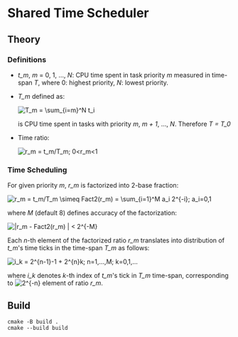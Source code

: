 # Shared Time Scheduler

## Theory

### Definitions

* *t_m*, *m* = 0, 1, ..., *N*: CPU time spent in task priority *m* measured in
  time-span *T*, where 0: highest priority, *N*: lowest priority.

* *T_m* defined as:

  ![T_m = \sum_{i=m}^N t_i](math/T_m.png)

  is CPU time spent in tasks with priority *m*, *m + 1*, ..., *N*.
  Therefore *T = T_0*

* Time ratio:

  ![r_m = t_m/T_m; 0<r_m<1](math/r_m.png)

### Time Scheduling

For given priority *m*, *r_m* is factorized into 2-base fraction:

![r_m = t_m/T_m \simeq Fact2(r_m) = \sum_{i=1}^M a_i 2^{-i}; a_i=0,1](math/fact2.png)

where *M* (default 8) defines accuracy of the factorization:

![|r_m - Fact2(r_m) | < 2^{-M}](math/accur.png)

Each *n*-th element of the factorized ratio *r_m* translates into distribution
of *t_m*'s time ticks in the time-span *T_m* as follows:

![i_k = 2^{n-1}-1 + 2^{n}k; n=1,...,M; k=0,1,...](math/i_k.png)

where *i_k* denotes *k*-th index of *t_m*'s tick in *T_m* time-span, corresponding
to ![2^{-n}](math/2-n.png) element of ratio *r_m*.

## Build

```
cmake -B build .
cmake --build build
```

